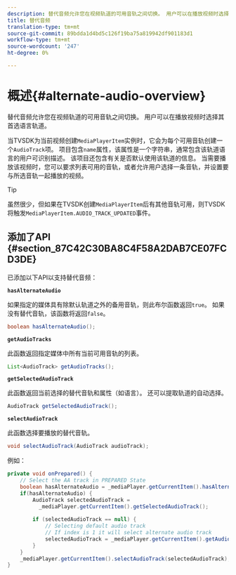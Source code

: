```yaml
---
description: 替代音频允许您在视频轨道的可用音轨之间切换。 用户可以在播放视频时选择其首选语言轨道。
title: 替代音频
translation-type: tm+mt
source-git-commit: 89bdda1d4bd5c126f19ba75a819942df901183d1
workflow-type: tm+mt
source-wordcount: '247'
ht-degree: 0%

---
```



# 概述{#alternate-audio-overview}

替代音频允许您在视频轨道的可用音轨之间切换。 用户可以在播放视频时选择其首选语言轨道。

<!--<a id="section_E4F9DC28A2944BD08B4190A7F98A8365"></a>-->

当TVSDK为当前视频创建`MediaPlayerItem`实例时，它会为每个可用音轨创建一个`AudioTrack`项。 项目包含`name`属性，该属性是一个字符串，通常包含该轨道语言的用户可识别描述。 该项目还包含有关是否默认使用该轨道的信息。 当需要播放该视频时，您可以要求列表可用的音轨，或者允许用户选择一条音轨，并设置要与所选音轨一起播放的视频。

>[!TIP]
>
>虽然很少，但如果在TVSDK创建`MediaPlayerItem`后有其他音轨可用，则TVSDK将触发`MediaPlayerItem.AUDIO_TRACK_UPDATED`事件。

## 添加了API {#section_87C42C30BA8C4F58A2DAB7CE07FCD3DE}

已添加以下API以支持替代音频：

**`hasAlternateAudio`**

如果指定的媒体具有除默认轨道之外的备用音轨，则此布尔函数返回`true`。 如果没有替代音轨，该函数将返回`false`。

```java
boolean hasAlternateAudio();
```

**`getAudioTracks`**

此函数返回指定媒体中所有当前可用音轨的列表。

```java
List<AudioTrack> getAudioTracks();
```

**`getSelectedAudioTrack`**

此函数返回当前选择的替代音轨和属性（如语言）。 还可以提取轨道的自动选择。

```java
AudioTrack getSelectedAudioTrack();
```

**`selectAudioTrack`**

此函数选择要播放的替代音轨。

```java
void selectAudioTrack(AudioTrack audioTrack);
```

例如：

```java
private void onPrepared() { 
    // Select the AA track in PREPARED State 
    boolean hasAlternateAudio = _mediaPlayer.getCurrentItem().hasAlternateAudio(); 
    if(hasAlternateAudio) { 
        AudioTrack selectedAudioTrack =  
          _mediaPlayer.getCurrentItem().getSelectedAudioTrack(); 
 
        if (selectedAudioTrack == null) {  
            // Selecting default audio track  
            // If index is 1 it will select alternate audio track  
            selectedAudioTrack = _mediaPlayer.getCurrentItem().getAudioTracks().get(0);  
        } 
    } 
    _mediaPlayer.getCurrentItem().selectAudioTrack(selectedAudioTrack); 
} 
```
